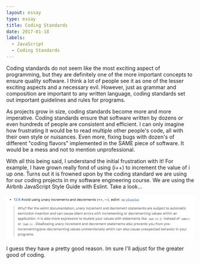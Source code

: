 ```yaml
---
layout: essay
type: essay
title: Coding Standards
date: 2017-01-18
labels:
  - JavaScript
  - Coding Standards
---
```


Coding standards do not seem like the most exciting aspect of programming, but they are definitely one of the more important concepts to ensure quality software. I think a lot of people see it as one of the lesser exciting aspects and a necessary evil. However, just as grammar and composition are important to any written language, coding standards set out important guidelines and rules for programs.

As projects grow in size, coding standards become more and more imperative. Coding standards ensure that software written by dozens or even hundreds of people are consistent and efficient. I can only imagine how frustrating it would be to read multiple other people's code, all with their own style or nuisances. Even more, fixing bugs with dozen's of different "coding flavors" implemented in the SAME piece of software. It would be a mess and not to mention unprofessional.

With all this being said, I understand the initial frustration with it! For example, I have grown really fond of using (i++) to increment the value of i up one. Turns out it is frowned upon by the coding standard we are using for our coding projects in my software engineering course. We are using the Airbnb JavaScript Style Guide with Eslint. Take a look...

<img src="../images/Github-clip.png" alt="JavaScript Style Guide ScreenShot">

  I guess they have a pretty good reason. Im sure I'll adjust for the greater good of coding.
